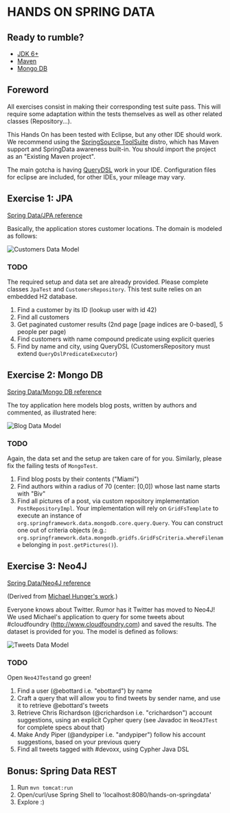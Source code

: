 # HANDS ON SPRING DATA

## Ready to rumble?

 * [JDK 6+](http://www.oracle.com/technetwork/java/javase/downloads/index.html)
 * [Maven](http://maven.apache.org/download.html)
 * [Mongo DB](http://www.mongodb.org/downloads)

## Foreword

All exercises consist in making their corresponding test suite pass.
This will require some adaptation within the tests themselves as well as other related classes (Repository...).

This Hands On has been tested with Eclipse, but any other IDE should work. We recommend using the [SpringSource ToolSuite](http://www.springsource.org/sts) distro, which has Maven support and SpringData awareness built-in. You should import the project as an "Existing Maven project". 
 
The main gotcha is having [QueryDSL](http://www.querydsl.com/) work in your IDE. Configuration files for eclipse are included, for other IDEs, your mileage may vary.
 

## Exercise 1: JPA

[Spring Data/JPA reference](http://static.springsource.org/spring-data/data-jpa/docs/1.2.0.RELEASE/reference/html/)

Basically, the application stores customer locations.
The domain is modeled as follows:

![Customers Data Model](https://raw.github.com/ericbottard/hands-on-spring-data/master/src/etc/doc/diagram-customers.png)


### TODO

The required setup and data set are already provided.
Please complete classes `JpaTest` and `CustomersRepository`. This test suite relies on an embedded H2 database.

   1. Find a customer by its ID (lookup user with id 42)
   1. Find all customers
   1. Get paginated customer results (2nd page [page indices are 0-based], 5 people per page)
   1. Find customers with name compound predicate using explicit queries
   1. Find by name and city, using QueryDSL (CustomersRepository must extend `QueryDslPredicateExecutor`)

## Exercise 2: Mongo DB

[Spring Data/Mongo DB reference](http://static.springsource.org/spring-data/mongodb/docs/1.1.x/reference/html/)

The toy application here models blog posts, written by authors and commented,
as illustrated here:

![Blog Data Model](https://raw.github.com/ericbottard/hands-on-spring-data/master/src/etc/doc/diagram-blog.png)


### TODO

Again, the data set and the setup are taken care of for you.
Similarly, please fix the failing tests of `MongoTest`.

   1. Find blog posts by their contents ("Miami")
   1. Find authors within a radius of 70 (center: [0,0]) whose last name starts with "Biv"
   1. Find all pictures of a post, via custom repository implementation `PostRepositoryImpl`. Your implementation will rely on `GridFsTemplate` to execute an instance of `org.springframework.data.mongodb.core.query.Query`. You can construct one out of criteria objects (e.g.: `org.springframework.data.mongodb.gridfs.GridFsCriteria.whereFilename` belonging in `post.getPictures()`).

## Exercise 3: Neo4J

[Spring Data/Neo4J reference](http://static.springsource.org/spring-data/neo4j/docs/2.1.0.RELEASE/reference/html/)

(Derived from [Michael Hunger's work](https://github.com/jexp/sdn-twitter-graph).)

Everyone knows about Twitter. Rumor has it Twitter has moved to Neo4J! 
We used Michael's application to query for some tweets about #cloudfoundry (http://www.cloudfoundry.com) and saved the results. The dataset is provided for you.
The model is defined as follows:

![Tweets Data Model](https://raw.github.com/ericbottard/hands-on-spring-data/master/src/etc/doc/diagram-tweets.png)


### TODO

Open `Neo4JTest`and go green!

   1. Find a user (@ebottard i.e. "ebottard") by name
   1. Craft a query that will allow you to find tweets by sender name, and use it to retrieve @ebottard's tweets
   1. Retrieve Chris Richardson (@crichardson i.e. "crichardson") account suggestions, using an explicit Cypher query
   (see Javadoc in `Neo4JTest` for complete specs about that)
   1. Make Andy Piper (@andypiper i.e. "andypiper") follow his account suggestions, based on your previous query
   1. Find all tweets tagged with #devoxx, using Cypher Java DSL



## Bonus: Spring Data REST

   1. Run `mvn tomcat:run`
   1. Open/curl/use Spring Shell to 'localhost:8080/hands-on-springdata'
   1. Explore :)
